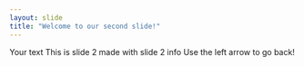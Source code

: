 ```yaml
---
layout: slide
title: "Welcome to our second slide!"
---
```

Your text
This is slide 2 made with slide 2 info
Use the left arrow to go back!
